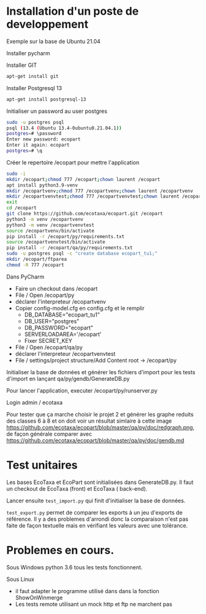 # Installation d'un poste de developpement

Exemple sur la base de Ubuntu 21.04

Installer pycharm

Installer GIT

```bash
apt-get install git
```

Installer Postgresql 13

```bash
apt-get install postgresql-13
```

Initialiser un password au user postgres

```bash
sudo -u postgres psql
psql (13.4 (Ubuntu 13.4-0ubuntu0.21.04.1))
postgres=# \password
Enter new password: ecopart
Enter it again: ecopart
postgres=# \q
```

Créer le repertoire /ecopart pour mettre l'application

```bash
sudo -i
mkdir /ecopart;chmod 777 /ecopart;chown laurent /ecopart
apt install python3.9-venv
mkdir /ecopartvenv;chmod 777 /ecopartvenv;chown laurent /ecopartvenv
mkdir /ecopartvenvtest;chmod 777 /ecopartvenvtest;chown laurent /ecopartvenvtest
exit
cd /ecopart
git clone https://github.com/ecotaxa/ecopart.git /ecopart
python3 -m venv /ecopartvenv
python3 -m venv /ecopartvenvtest
source /ecopartvenv/bin/activate
pip install -r /ecopart/py/requirements.txt
source /ecopartvenvtest/bin/activate
pip install -r /ecopart/qa/py/requirements.txt
sudo -u postgres psql -c "create database ecopart_tu1;"
mkdir /ecopart/ftparea
chmod -R 777 /ecopart
```

Dans PyCharm

* Faire un checkout dans /ecopart
* File / Open /ecopart/py
* déclarer l'interpreteur /ecopartvenv
* Copier config-model.cfg en config.cfg et le remplir
    * DB_DATABASE="ecopart_tu1"
    * DB_USER="postgres"
    * DB_PASSWORD="ecopart"
    * SERVERLOADAREA='/ecopart'
    * Fixer SECRET_KEY
* File / Open /ecopart/qa/py
* déclarer l'interpreteur /ecopartvenvtest
* File / settings/project structure/Add Content root -> /ecopart/py

Initialiser la base de données et générer les fichiers d'import pour les tests d'import en lançant
qa/py/gendb/GenerateDB.py

Pour lancer l'application, executer /ecopart/py/runserver.py

Login admin / ecotaxa

Pour tester que ça marche choisir le projet 2 et générer les graphe reduits des classes 6 à 8 et on doit voir un
résultat simlaire à cette image https://github.com/ecotaxa/ecopart/blob/master/qa/py/doc/redgraph.png, de façon générale
comparer avec https://github.com/ecotaxa/ecopart/blob/master/qa/py/doc/gendb.md

# Test unitaires

Les bases EcoTaxa et EcoPart sont initialisées dans GenerateDB.py. Il faut un checkout de EcoTaxa (front) et EcoTaxa (
back-end). 

Lancer ensuite `test_import.py` qui finit d'initialiser la base de données.

`test_export.py` permet de comparer les exports à un jeu d'exports de référence. Il y a des problemes d'arrondi donc la
comparaison n'est pas faite de façon textuelle mais en vérifiant les valeurs avec une tolérance.

# Problemes en cours.

Sous Windows python 3.6 tous les tests fonctionnent.

Sous Linux

* il faut adapter le programme utilisé dans dans la fonction ShowOnWinmerge
* Les tests remote utilisant un mock http et ftp ne marchent pas 
